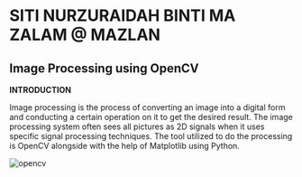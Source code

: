 # SITI NURZURAIDAH BINTI MA ZALAM @ MAZLAN
## Image Processing using OpenCV

**INTRODUCTION**

Image processing is the process of converting an image into a digital form and conducting a certain operation on it to get the desired result.  The image processing system often sees all pictures as 2D signals when it uses specific signal processing techniques. The tool utilized to do the processing is OpenCV alongside with the help of Matplotlib using Python. 

![opencv](https://www.google.com/url?sa=i&url=https%3A%2F%2Fviso.ai%2Fcomputer-vision%2Fopencv%2F&psig=AOvVaw2q3nVY5KwRtrVY3Fq0UnSM&ust=1745852454740000&source=images&cd=vfe&opi=89978449&ved=0CBQQjRxqFwoTCIi1oq69-IwDFQAAAAAdAAAAABAY)
